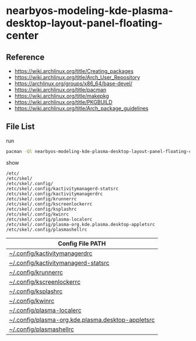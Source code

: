 
# nearbyos-modeling-kde-plasma-desktop-layout-panel-floating-center


## Reference

* https://wiki.archlinux.org/title/Creating_packages
* https://wiki.archlinux.org/title/Arch_User_Repository
* https://archlinux.org/groups/x86_64/base-devel/
* https://wiki.archlinux.org/title/pacman
* https://wiki.archlinux.org/title/makepkg
* https://wiki.archlinux.org/title/PKGBUILD
* https://wiki.archlinux.org/title/Arch_package_guidelines


## File List

run

``` sh
pacman -Ql nearbyos-modeling-kde-plasma-desktop-layout-panel-floating-center -q
```

show

```
/etc/
/etc/skel/
/etc/skel/.config/
/etc/skel/.config/kactivitymanagerd-statsrc
/etc/skel/.config/kactivitymanagerdrc
/etc/skel/.config/krunnerrc
/etc/skel/.config/kscreenlockerrc
/etc/skel/.config/ksplashrc
/etc/skel/.config/kwinrc
/etc/skel/.config/plasma-localerc
/etc/skel/.config/plasma-org.kde.plasma.desktop-appletsrc
/etc/skel/.config/plasmashellrc
```

| Config File PATH |
| --- |
| [~/.config/kactivitymanagerdrc](asset/overlay/etc/skel/.config/kactivitymanagerdrc) |
| [~/.config/kactivitymanagerd-statsrc](asset/overlay/etc/skel/.config/kactivitymanagerd-statsrc) |
| [~/.config/krunnerrc](asset/overlay/etc/skel/.config/krunnerrc) |
| [~/.config/kscreenlockerrc](asset/overlay/etc/skel/.config/kscreenlockerrc) |
| [~/.config/ksplashrc](asset/overlay/etc/skel/.config/ksplashrc) |
| [~/.config/kwinrc](asset/overlay/etc/skel/.config/kwinrc) |
| [~/.config/plasma-localerc](asset/overlay/etc/skel/.config/plasma-localerc) |
| [~/.config/plasma-org.kde.plasma.desktop-appletsrc](asset/overlay/etc/skel/.config/plasma-org.kde.plasma.desktop-appletsrc) |
| [~/.config/plasmashellrc](asset/overlay/etc/skel/.config/plasmashellrc) |
